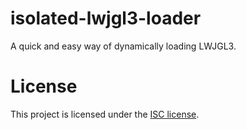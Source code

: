 # isolated-lwjgl3-loader

A quick and easy way of dynamically loading LWJGL3.

# License

This project is licensed under the [ISC license](https://github.com/Polyfrost/lwjgl3-bootstrap/blob/main/LICENSE).
